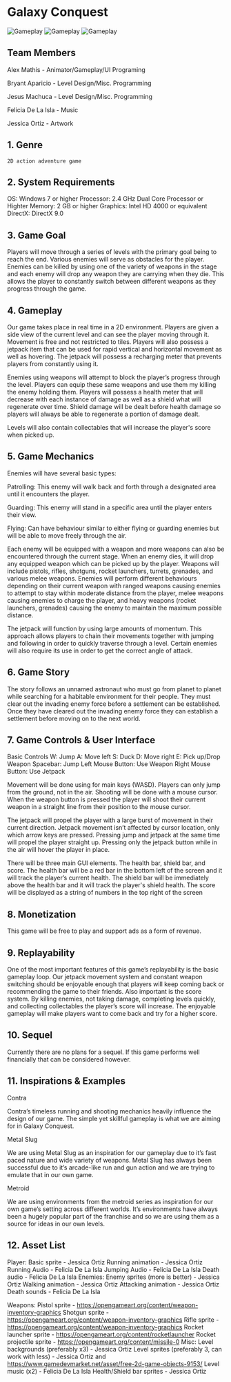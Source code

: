 # Galaxy Conquest

![](Images/Gameplay1.png?raw=true "Gameplay")
![](Images/Gameplay2.png?raw=true "Gameplay")
![](Images/Gameplay3.png?raw=true "Gameplay")

## Team Members
Alex Mathis - Animator/Gameplay/UI Programing

Bryant Aparicio - Level Design/Misc. Programming

Jesus Machuca - Level Design/Misc. Programming

Felicia De La Isla - Music

Jessica Ortiz - Artwork

## 1. Genre
 	2D action adventure game	
## 2. System Requirements

OS: Windows 7 or higher
Processor: 2.4 GHz Dual Core Processor or Highter
Memory: 2 GB or higher
Graphics: Intel HD 4000 or equivalent
DirectX: DirectX 9.0

## 3. Game Goal

Players will move through a series of levels with the primary goal being to reach the end. Various enemies will serve as obstacles for the player. Enemies can be killed by using one of the variety of weapons in the stage and each enemy will drop any weapon they are carrying when they die. This allows the player to constantly switch between different weapons as they progress through the game.

## 4. Gameplay

Our game takes place in real time in a 2D environment. Players are given a side view of the current level and can see the player moving through it. Movement is free and not restricted to tiles. Players will also possess a jetpack item that can be used for rapid vertical and horizontal movement as well as hovering. The jetpack will possess a recharging meter that prevents players from constantly using it.

Enemies using weapons will attempt to block the player’s progress through the level. Players can equip these same weapons and use them my killing the enemy holding them. Players will possess a health meter that will decrease with each instance of damage as well as a shield what will regenerate over time. Shield damage will be dealt before health damage so players will always be able to regenerate a portion of damage dealt.

Levels will also contain collectables that will increase the player's score when picked up.

## 5. Game Mechanics

Enemies will have several basic types:

Patrolling: This enemy will walk back and forth through a designated area until it encounters the player.

Guarding: This enemy will stand in a specific area until the player enters their view.

Flying: Can have behaviour similar to either flying or guarding enemies but will be able to move freely through the air.

Each enemy will be equipped with a weapon and more weapons can also be encountered through the current stage. When an enemy dies, it will drop any equipped weapon which can be picked up by the player. Weapons will include pistols, rifles, shotguns, rocket launchers, turrets, grenades, and various melee weapons. Enemies will perform different behaviours depending on their current weapon with ranged weapons causing enemies to attempt to stay within moderate distance from the player, melee weapons causing enemies to charge the player, and heavy weapons (rocket launchers, grenades) causing the enemy to maintain the maximum possible distance.

The jetpack will function by using large amounts of momentum. This approach allows players to chain their movements together with jumping and following in order to quickly traverse through a level. Certain enemies will also require its use in order to get the correct angle of attack.

## 6. Game Story

The story follows an unnamed astronaut who must go from planet to planet  while searching for a habitable environment for their people. They must clear out the invading enemy force before a settlement can be established. Once they have cleared out the invading enemy force they can establish a settlement before moving on to the next world.

## 7. Game Controls & User Interface

Basic Controls
W: Jump
A: Move left
S: Duck
D: Move right
E: Pick up/Drop Weapon
Spacebar: Jump
Left Mouse Button: Use Weapon
Right Mouse Button: Use Jetpack

Movement will be done using for main keys (WASD). Players can only jump from the ground, not in the air. Shooting will be done with a mouse cursor. When the weapon button is pressed the player will shoot their current weapon in a straight line from their position to the mouse cursor.

The jetpack will propel the player with a large burst of movement in their current direction. Jetpack movement isn’t affected by cursor location, only which arrow keys are pressed. Pressing jump and jetpack at the same time will propel the player straight up. Pressing only the jetpack button while in the air will hover the player in place.

There will be three main GUI elements. The health bar, shield bar, and score. The health bar will be a red bar in the bottom left of the screen and it will track the player’s current health. The shield bar will be immediately above the health bar and it will track the player's shield health. The score will be displayed as a string of numbers in the top right of the screen


## 8. Monetization

This game will be free to play and support ads as a form of revenue.

## 9. Replayability

One of the most important features of this game’s replayability is the basic gameplay loop. Our jetpack movement system and constant weapon switching should be enjoyable enough that players will keep coming back or recommending the game to their friends. Also important is the score system. By killing enemies, not taking damage, completing levels quickly, and collecting collectables the player’s score will increase. The enjoyable gameplay will make players want to come back and try for a higher score.

## 10. Sequel

Currently there are no plans for a sequel. If this game performs well financially that can be considered however.

## 11. Inspirations & Examples
Contra
 
Contra’s timeless running and shooting mechanics heavily influence the design of our game. The simple yet skillful gameplay is what we are aiming for in Galaxy Conquest.


Metal Slug
				 				 				 			
We are using Metal Slug as an inspiration for our gameplay due to it’s fast paced nature and wide variety of weapons. Metal Slug has always been successful due to it’s arcade-like run and gun action and we are trying to emulate that in our own game.

Metroid
 
We are using environments from the metroid series as inspiration for our own game’s setting across different worlds. It’s environments have always been a hugely popular part of the franchise and so we are using them as a source for ideas in our own levels.

## 12. Asset List

Player:
	Basic sprite - Jessica Ortiz
	Running animation  - Jessica Ortiz
	Running Audio - Felicia De La Isla
	Jumping Audio - Felicia De La Isla
	Death audio - Felicia De La Isla
Enemies:
	Enemy sprites (more is better)   - Jessica Ortiz
	Walking animation  - Jessica Ortiz
	Attacking animation  - Jessica Ortiz
	Death sounds - Felicia De La Isla

Weapons:
	Pistol sprite - https://opengameart.org/content/weapon-inventory-graphics 
	Shotgun sprite - https://opengameart.org/content/weapon-inventory-graphics 
	Rifle sprite - https://opengameart.org/content/weapon-inventory-graphics
	Rocket launcher sprite - https://opengameart.org/content/rocketlauncher
	Rocket projectile sprite - https://opengameart.org/content/missile-0
Misc: 
	Level backgrounds (preferably  x3)  - Jessica Ortiz 
	Level sprites (preferably 3, can work with less)  - Jessica Ortiz and
https://www.gamedevmarket.net/asset/free-2d-game-objects-9153/
	Level music (x2) - Felicia De La Isla
	Health/Shield bar sprites  - Jessica Ortiz
	  
